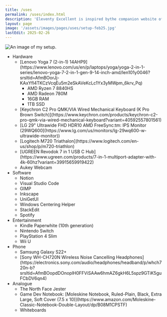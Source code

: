 ```yaml
---
title: /uses
permalink: /uses/index.html
description: 'Eleventy Excellent is inspired bythe companion website of Andy Bell’s talk "Be the browser’s mentor, not its micromanager".'
layout: page
image: '/assets/images/pages/uses/setup-feb25.jpg'
lastEdit: 2025-02-26
---
```

![An image of my setup.](/assets/images/pages/uses/setup-feb25.jpg 'An image of my setup from February 2025.')
<ul>
    <li>Hardware
    <ul>
    <li>[Lenovo Yoga 7 (2-in-1) 14AHP9](https://www.lenovo.com/us/en/p/laptops/yoga/yoga-2-in-1-series/lenovo-yoga-7-2-in-1-gen-9-14-inch-amd/len101y0046?srsltid=AfmBOorJj-KAxYfl4TKCzVcqEu5m2eSkAVeKcLc1Yx3yMWpm_6krv_Pq)
    <ul>
    <li>AMD Ryzen 7 8840HS</li>
    <li>AMD Radeon 780M</li>
    <li>16GB RAM</li>
    <li>1TB SSD</li>
    </ul>
    </li>
    <li>[Keychron C2 Pro QMK/VIA Wired Mechanical Keyboard (K Pro Brown Switch)](https://www.keychron.com/products/keychron-c2-pro-qmk-via-wired-mechanical-keyboard?variant=40592557801561)</li>
    <li>[LG 29" Ultrawide FHD HDR10 AMD FreeSync:tm: IPS Monitor (29WQ600](https://www.lg.com/us/monitors/lg-29wq600-w-ultrawide-monitor))</li>
    <li>[Logitech M720 Triathalon](https://www.logitech.com/en-us/shop/p/m720-triathlon)</li>
    <li>[UGREEN Revodok 7 in 1 USB C Hub](https://www.ugreen.com/products/7-in-1-multiport-adapter-with-4k-60hz?variant=39915659919422)</li>
    <li>Aukey Webcam</li>
    </ul>
    </li>
    <li>Software
    <ul>
    <li>Notion</li>
    <li>Visual Studio Code</li>
    <li>GIMP</li>
    <li>Inkscape</li>
    <li>UniGetUI</li>
    <li>Windows Centering Helper</li>
    <li>StackEdit</li>
    <li>Spotify</li>
    </ul>
    </li>
    <li>Entertainment
    <ul>
    <li>Kindle Paperwhite (10th generation)</li>
    <li>Nintendo Switch</li>
    <li>PlayStation 4 Slim</li>
    <li>Wii U</li>
    </ul>
    </li>
    <li> Phone
    <ul>
    <li>Samsung Galaxy S22+</li>
    <li>[Sony WH-CH720N Wireless Noise Cancelling Headphones](https://electronics.sony.com/audio/headphones/headband/p/whch720n-b?srsltid=AfmBOopdDOnoplH0FFViSAAw6hmAZ6gkH6L5spz9GTiK5guFCbDV6qn4)</li>
    </ul>
    </li>
    <li>Analogue
    <ul>
    <li>The North Face Jester</li>
    <li>Game Dev Notebook: [Moleskine Notebook, Ruled-Plain, Black, Extra Large, Soft Cover (7.5 x 10)](https://www.amazon.com/Moleskine-Classic-Notebook-Double-Layout/dp/B08M1CPSTF)</li>
    <li>Whiteboards</li>
    </ul>
    </li>
    </ul>
